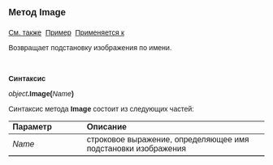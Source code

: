 <html>
<head>
<title>TemplateSubstitution\Image</title>
</head>

<body>

<p><strong><font size="4" face="Arial">Метод Image<br>
<br>
</font></strong><font face="Arial"><a href="../TemplateSubstitution.html">См. также</a>&nbsp;
<u>Пример</u>&nbsp; <a href="../TemplateSubstitution.html">Применяется к</a></font></p>

<p class="label"><font face="Arial">Возвращает 
подстановку изображения по имени.</font></p>

<p class="label">&nbsp;</p>

<p class="label"><font face="Arial"><b>Синтаксис</b></font></p>

<p><font face="Arial"><em>object</em><strong>.Image(</strong><em>Name</em><strong>)</strong></font></p>

<p><font face="Arial">Синтаксис метода <strong>Image</strong>
состоит из следующих частей:</font></p>

<table border="1" cellPadding="5" cols="2" frame="below" rules="rows">
<TBODY>
  <tr vAlign="top">
    <td class="label" width="29%"><font face="Arial"><b>Параметр</b></font></td>
    <td class="label" width="71%"><font face="Arial"><strong>Описание</strong></font></td>
  </tr>
  <tr>
    <td width="29%"><font face="Arial"><em>Name</em></font></td>
    <td width="71%"><font face="Arial">строковое выражение, 
	определяющее имя подстановки изображения</font></td>
  </tr>
  </table>
</body>
</html>
